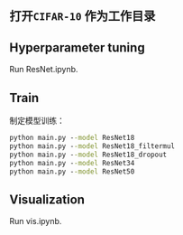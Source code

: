 ## 打开` CIFAR-10 ` 作为工作目录

## Hyperparameter tuning
Run ResNet.ipynb.

## Train
制定模型训练：

```cmd
python main.py --model ResNet18
python main.py --model ResNet18_filtermul
python main.py --model ResNet18_dropout
python main.py --model ResNet34
python main.py --model ResNet50
```

## Visualization
Run vis.ipynb.
